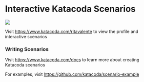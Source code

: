 # Interactive Katacoda Scenarios

[![](http://shields.katacoda.com/katacoda/ritavalente/count.svg)](https://www.katacoda.com/ritavalente "Get your profile on Katacoda.com")

Visit https://www.katacoda.com/ritavalente to view the profile and interactive scenarios

### Writing Scenarios
Visit https://www.katacoda.com/docs to learn more about creating Katacoda scenarios

For examples, visit https://github.com/katacoda/scenario-example
